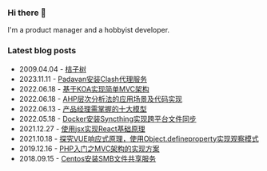 ### Hi there 👋
I'm a product manager and a hobbyist developer.
### Latest blog posts
- 2009.04.04 - [桔子树](https://blog.yangfei.site/poetry/11.html)    
- 2023.11.11 - [Padavan安装Clash代理服务](https://blog.yangfei.site/tech/padavan-clash.html)    
- 2022.06.18 - [基于KOA实现简单MVC架构](https://blog.yangfei.site/tech/41.html)    
- 2022.06.18 - [AHP层次分析法的应用场景及代码实现](https://blog.yangfei.site/tech/ahp.html)    
- 2022.06.13 - [产品经理需掌握的十大模型](https://blog.yangfei.site/ued/pm-model.html)    
- 2022.05.18 - [Docker安装Syncthing实现跨平台文件同步](https://blog.yangfei.site/tech/syncthing.html)    
- 2021.12.27 - [使用jsx实现React基础原理](https://blog.yangfei.site/tech/37.html)    
- 2021.10.18 - [探究VUE响应式原理，使用Object.defineproperty实现观察模式](https://blog.yangfei.site/tech/object-defineproperty.html)    
- 2019.12.16 - [PHP入门之MVC架构的实现方案](https://blog.yangfei.site/tech/43.html)    
- 2018.09.15 - [Centos安装SMB文件共享服务](https://blog.yangfei.site/tech/31.html)    
